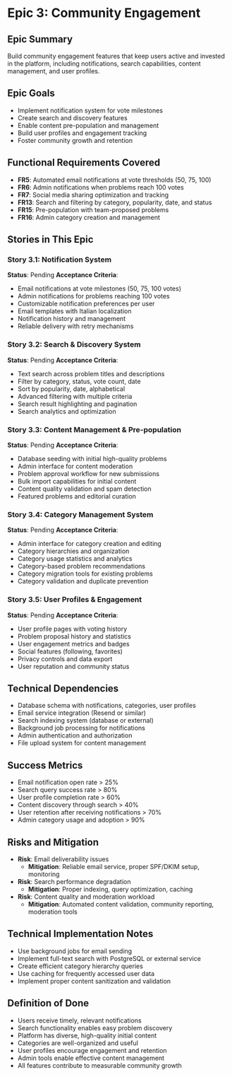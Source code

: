 # Epic 3: Community Engagement

## Epic Summary
Build community engagement features that keep users active and invested in the platform, including notifications, search capabilities, content management, and user profiles.

## Epic Goals
- Implement notification system for vote milestones
- Create search and discovery features
- Enable content pre-population and management
- Build user profiles and engagement tracking
- Foster community growth and retention

## Functional Requirements Covered
- **FR5**: Automated email notifications at vote thresholds (50, 75, 100)
- **FR6**: Admin notifications when problems reach 100 votes
- **FR7**: Social media sharing optimization and tracking
- **FR13**: Search and filtering by category, popularity, date, and status
- **FR15**: Pre-population with team-proposed problems
- **FR16**: Admin category creation and management

## Stories in This Epic

### Story 3.1: Notification System
**Status**: Pending
**Acceptance Criteria**:
- Email notifications at vote milestones (50, 75, 100 votes)
- Admin notifications for problems reaching 100 votes
- Customizable notification preferences per user
- Email templates with Italian localization
- Notification history and management
- Reliable delivery with retry mechanisms

### Story 3.2: Search & Discovery System
**Status**: Pending
**Acceptance Criteria**:
- Text search across problem titles and descriptions
- Filter by category, status, vote count, date
- Sort by popularity, date, alphabetical
- Advanced filtering with multiple criteria
- Search result highlighting and pagination
- Search analytics and optimization

### Story 3.3: Content Management & Pre-population
**Status**: Pending
**Acceptance Criteria**:
- Database seeding with initial high-quality problems
- Admin interface for content moderation
- Problem approval workflow for new submissions
- Bulk import capabilities for initial content
- Content quality validation and spam detection
- Featured problems and editorial curation

### Story 3.4: Category Management System
**Status**: Pending
**Acceptance Criteria**:
- Admin interface for category creation and editing
- Category hierarchies and organization
- Category usage statistics and analytics
- Category-based problem recommendations
- Category migration tools for existing problems
- Category validation and duplicate prevention

### Story 3.5: User Profiles & Engagement
**Status**: Pending
**Acceptance Criteria**:
- User profile pages with voting history
- Problem proposal history and statistics
- User engagement metrics and badges
- Social features (following, favorites)
- Privacy controls and data export
- User reputation and community status

## Technical Dependencies
- Database schema with notifications, categories, user profiles
- Email service integration (Resend or similar)
- Search indexing system (database or external)
- Background job processing for notifications
- Admin authentication and authorization
- File upload system for content management

## Success Metrics
- Email notification open rate > 25%
- Search query success rate > 80%
- User profile completion rate > 60%
- Content discovery through search > 40%
- User retention after receiving notifications > 70%
- Admin category usage and adoption > 90%

## Risks and Mitigation
- **Risk**: Email deliverability issues
  - **Mitigation**: Reliable email service, proper SPF/DKIM setup, monitoring
- **Risk**: Search performance degradation
  - **Mitigation**: Proper indexing, query optimization, caching
- **Risk**: Content quality and moderation workload
  - **Mitigation**: Automated content validation, community reporting, moderation tools

## Technical Implementation Notes
- Use background jobs for email sending
- Implement full-text search with PostgreSQL or external service
- Create efficient category hierarchy queries
- Use caching for frequently accessed user data
- Implement proper content sanitization and validation

## Definition of Done
- Users receive timely, relevant notifications
- Search functionality enables easy problem discovery
- Platform has diverse, high-quality initial content
- Categories are well-organized and useful
- User profiles encourage engagement and retention
- Admin tools enable effective content management
- All features contribute to measurable community growth